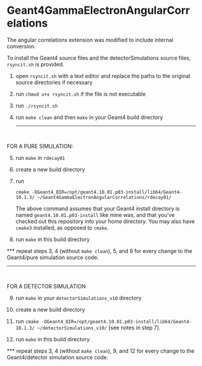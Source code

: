 # Geant4GammaElectronAngularCorrelations
The angular correlations extension was modified to include internal conversion.

To install the Geant4 source files and the detectorSimulations source files, ```rsyncit.sh``` is provided.

1. open ```rsyncit.sh``` with a text editor and replace the paths to the original source directories if necessary

2. run ```chmod u+x rsyncit.sh``` if the file is not executable

3. run ```./rsyncit.sh```

4. run ```make clean``` and then ```make``` in your Geant4 build directory
<br><hr><br>

FOR A PURE SIMULATION:

5. run ```make``` in ```rdecay01```

6. create a new build directory

7. run 
   ``` 
   cmake -DGeant4_DIR=/opt/geant4.10.01.p03-install/lib64/Geant4-10.1.3/ ~/Geant4GammaElectronAngularCorrelations/rdecay01/
   ```
   The above command assumes that your Geant4 install directory is named ```geant4.10.01.p03-install``` like mine was, and that you've checked out this repository into your home directory. You may also have ```cmake3``` installed, as opposed to ```cmake```.

8. run ```make``` in this build directory

*** repeat steps 3, 4 (without ```make clean```), 5, and 8 for every change to the Geant4/pure simulation source code.
<br><hr><br>

FOR A DETECTOR SIMULATION

9. run ```make``` in your ```detectorSimulations_v10``` directory

10. create a new build directory

11. run ```cmake -DGeant4_DIR=/opt/geant4.10.01.p03-install/lib64/Geant4-10.1.3/ ~/detectorSimulations_v10/``` 
    [see notes in step 7].
    
12. run ```make``` in this build directory

*** repeat steps 3, 4 (without ```make clean```), 9, and 12 for every change to the Geant4/detector simulation source code.
